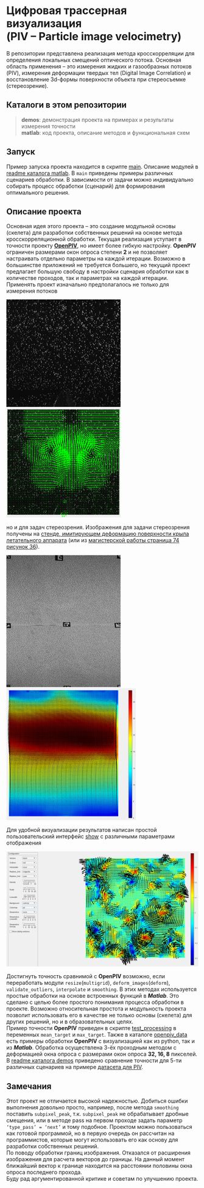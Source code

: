 # Цифровая трассерная визуализация <br> (PIV – Particle image velocimetry)
В репозитории представлена реализация метода кросскорреляции для определения
локальных смещений оптического потока. Основная область применения – это измерения
жидких и газообразных потоков (PIV), измерения деформации твердых тел
(Digital Image Correlation) и восстановление 3d-формы поверхности объекта при
стереосъемке (стереозрение).

## Каталоги в этом репозитории
>**demos**: демонстрация проекта на примерах и результаты измерения точности <br>
>**matlab**: код проекта, описание методов и функциональная схем

## Запуск
Пример запуска проекта находится в скрипте [main](/matlab/main.m).
Описание модулей в [readme каталога matlab](/matlab/README.md).
В `main` приведены примеры различных сценариев обработки.
В зависимости от задачи можно индивидуально собирать процесс
обработки (сценарий) для формирования оптимального решения.

## Описание проекта
Основная идея этого проекта – это создание модульной основы (скелета)
для разработки собственных решений на основе метода кросскорреляционной
обработки. Текущая реализация уступает в точности проекту [**OpenPIV**](https://openpiv.readthedocs.io/en/latest/index.html),
но имеет более гибкую настройку. **OpenPIV** ограничен размерами окон опроса
степени **2** и не позволяет настраивать отдельно параметры на каждой итерации.
Возможно в большинстве приложений не требуется большего, но текущий проект
предлагает большую свободу в настройки сценария обработки как в
количестве проходов, так и параметрах на каждой итерации. Применять
проект изначально предполагалось не только для измерения потоков

<p float="left">
<img src="/demos/VortexPair.gif" width="300" />
<img src="/demos/example_1.png" width="300" />
</p>

но и для задач стереозрения. Изображения для задачи стереозрения получены на
[стенде, имитирующем деформацию поверхности крыла летательного аппарата](https://github.com/Stergrim/Recalibration-of-a-stereo-pair-based-on-a-reprojection-error/tree/main)
(или из [магистерской работы страница 74 рисунок 36](/demos/DiplomMaster.pdf)).

<p float="left">
<img src="/demos/SheetSurface.gif" width="300" />
<img src="/demos/example_2.png" width="340" /> 
</p>

Для удобной визуализации результатов написан простой пользовательский интерфейс
[show](/matlab/show.m) с различными параметрами отображения

<p float="left">
<img src="/demos/example_3.png" width="640" />
</p>

Достигнуть точность сравнимой с **OpenPIV** возможно, если переработать
модули `resize`(`multigrid`), `deform_images`(`deform`), `validate_outliers`,
`interpolate` и `smoothing`. В этих методах используется простые обработки на
основе встроенных функций в ***Matlab***. Это сделано с целью более простого
понимания процесса обработки в проекте. Возможно относительная простота и
модульность проекта позволит использовать его в качестве не только основы
(скелета) для других решений, но и в образовательных целях. <br>
Пример точности **OpenPIV** приведен в скрипте [test_processing](/matlab/test_processing.m)
в переменных `mean_target` и `max_target`. Также в каталоге [openpiv_data](/demos/openpiv_data)
есть примеры обработки **OpenPIV** с визуализацией как из python,
так и из ***Matlab***. Обработка осуществлена 3-ёх проходным методом с деформацией
окна опроса с размерами окон опроса **32, 16, 8** пикселей. <br>
В [readme каталога demos](/demos/README.md) приведено сравнение точности
для 5-ти различных сценариев на примере [датасета для PIV](https://github.com/abrosua/cai-piv_dataset).

## Замечания
Этот проект не отличается высокой надежностью. Добиться ошибки выполнения довольно
просто, например, после метода `smoothing` поставить `subpixel_peak`, т.к.
`subpixel_peak` не обрабатывает дробные смещения, или в методе pass на первом
проходе задать параметр `‘type_pass’ = ‘next’` и тому подобное. Проектом можно
пользоваться как готовой программой, но в первую очередь он рассчитан на программистов,
которые могут использовать его как основу для разработки собственных решений. <br>
По поводу обработки границ изображения. Отказался от расширения изображения для
расчета векторов до границы. На данный момент ближайший вектор к границе
находится на расстоянии половины окна опроса последнего прохода. <br>
Буду рад аргументированной критике и советам по улучшению проекта.
